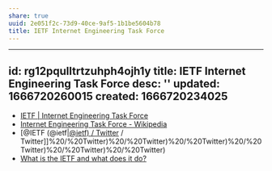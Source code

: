 ```yaml
---
share: true
uuid: 2e051f2c-73d9-40ce-9af5-1b1be5604b78
title: IETF Internet Engineering Task Force
---
```

---
id: rg12pqulltrtzuhph4ojh1y
title: IETF Internet Engineering Task Force
desc: ''
updated: 1666720260015
created: 1666720234025
---

* [IETF | Internet Engineering Task Force](https://www.ietf.org/)
* [Internet Engineering Task Force - Wikipedia](https://en.wikipedia.org/wiki/Internet_Engineering_Task_Force)
* [@IETF (@ietf|[@ietf) / Twitter](/undefined) / Twitter]]%20/%20Twitter)%20/%20Twitter)%20/%20Twitter)%20/%20Twitter)%20/%20Twitter)%20/%20Twitter)
* [What is the IETF and what does it do?](https://www.techtarget.com/whatis/definition/IETF-Internet-Engineering-Task-Force)